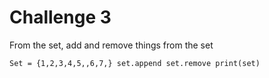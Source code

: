 # Challenge 3

From the set, add and remove things from the set

`Set = {1,2,3,4,5,,6,7,}
set.append
set.remove
print(set)`